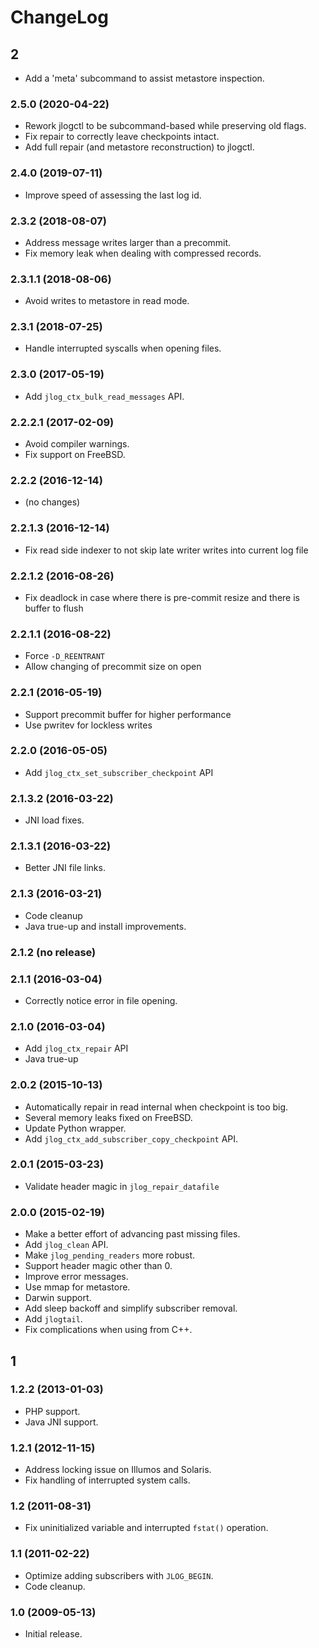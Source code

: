 # ChangeLog

## 2

* Add a 'meta' subcommand to assist metastore inspection.

### 2.5.0 (2020-04-22)

* Rework jlogctl to be subcommand-based while preserving old flags.
* Fix repair to correctly leave checkpoints intact.
* Add full repair (and metastore reconstruction) to jlogctl.

### 2.4.0 (2019-07-11)

* Improve speed of assessing the last log id.

### 2.3.2 (2018-08-07)

* Address message writes larger than a precommit.
* Fix memory leak when dealing with compressed records.

### 2.3.1.1 (2018-08-06)

* Avoid writes to metastore in read mode.

### 2.3.1 (2018-07-25)

* Handle interrupted syscalls when opening files.

### 2.3.0 (2017-05-19)

* Add `jlog_ctx_bulk_read_messages` API.

### 2.2.2.1 (2017-02-09)

* Avoid compiler warnings.
* Fix support on FreeBSD.

### 2.2.2 (2016-12-14)

* (no changes)

### 2.2.1.3 (2016-12-14)

* Fix read side indexer to not skip late writer writes into current log file

### 2.2.1.2 (2016-08-26)

* Fix deadlock in case where there is pre-commit resize and there is buffer to flush

### 2.2.1.1 (2016-08-22)

* Force `-D_REENTRANT`
* Allow changing of precommit size on open

### 2.2.1 (2016-05-19)

* Support precommit buffer for higher performance
* Use pwritev for lockless writes

### 2.2.0 (2016-05-05)

* Add `jlog_ctx_set_subscriber_checkpoint` API

### 2.1.3.2 (2016-03-22)

* JNI load fixes.

### 2.1.3.1 (2016-03-22)

* Better JNI file links.

### 2.1.3 (2016-03-21)

* Code cleanup
* Java true-up and install improvements.

### 2.1.2 (no release)

### 2.1.1 (2016-03-04)

* Correctly notice error in file opening.

### 2.1.0 (2016-03-04)

* Add `jlog_ctx_repair` API
* Java true-up

### 2.0.2 (2015-10-13)

* Automatically repair in read internal when checkpoint is too big.
* Several memory leaks fixed on FreeBSD.
* Update Python wrapper.
* Add `jlog_ctx_add_subscriber_copy_checkpoint` API.

### 2.0.1 (2015-03-23)

* Validate header magic in `jlog_repair_datafile`

### 2.0.0 (2015-02-19)

* Make a better effort of advancing past missing files.
* Add `jlog_clean` API.
* Make `jlog_pending_readers` more robust.
* Support header magic other than 0.
* Improve error messages.
* Use mmap for metastore.
* Darwin support.
* Add sleep backoff and simplify subscriber removal.
* Add `jlogtail`.
* Fix complications when using from C++.

## 1

### 1.2.2 (2013-01-03)

* PHP support.
* Java JNI support.

### 1.2.1 (2012-11-15)

* Address locking issue on Illumos and Solaris.
* Fix handling of interrupted system calls.

### 1.2 (2011-08-31)

* Fix uninitialized variable and interrupted `fstat()` operation.

### 1.1 (2011-02-22)

* Optimize adding subscribers with `JLOG_BEGIN`.
* Code cleanup.

### 1.0 (2009-05-13)

* Initial release.
